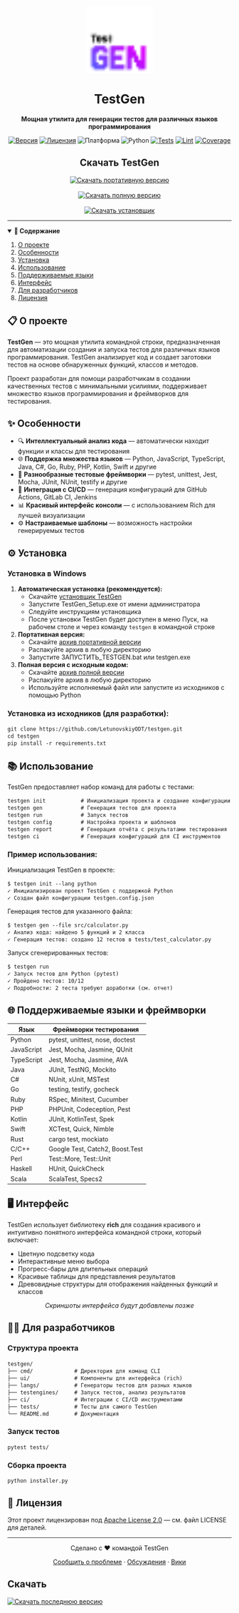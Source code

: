 <!-- 
# TestGen 
-->

<div align="center">
  <img src="logo.png" alt="TestGen Logo" width="150"/>
  
  <h1>TestGen</h1>
  
  <p>
    <strong>Мощная утилита для генерации тестов для различных языков программирования</strong>
  </p>
  
  <p>
    <a href="https://github.com/LetunovskiyODT/testgen/releases/latest"><img src="https://img.shields.io/github/v/release/LetunovskiyODT/testgen?include_prereleases&style=flat-square&color=blue" alt="Версия"/></a>
    <a href="LICENSE"><img src="https://img.shields.io/badge/License-Apache%202.0-blue.svg?style=flat-square" alt="Лицензия"/></a>
    <img src="https://img.shields.io/badge/Платформа-Windows-blue?style=flat-square" alt="Платформа"/>
    <img src="https://img.shields.io/badge/Python-3.10%2B-blue?style=flat-square&logo=python" alt="Python"/>
    <a href="https://github.com/LetunovskiyODT/testgen/actions/workflows/tests.yml"><img src="https://github.com/LetunovskiyODT/testgen/actions/workflows/tests.yml/badge.svg" alt="Tests"/></a>
    <a href="https://github.com/LetunovskiyODT/testgen/actions/workflows/lint.yml"><img src="https://github.com/LetunovskiyODT/testgen/actions/workflows/lint.yml/badge.svg" alt="Lint"/></a>
    <a href="https://codecov.io/gh/LetunovskiyODT/testgen"><img src="https://codecov.io/gh/LetunovskiyODT/testgen/branch/main/graph/badge.svg" alt="Coverage"></a>
  </p>
  
  <h2>Скачать TestGen</h2>
  
  <p>
    <a href="https://github.com/LetunovskiyODT/testgen/releases/latest/download/TestGen_Portable.zip"><img src="https://img.shields.io/badge/⬇ СКАЧАТЬ-TestGen_Portable-blue?style=for-the-badge" alt="Скачать портативную версию"/></a>
    <br><br>
    <a href="https://github.com/LetunovskiyODT/testgen/releases/latest/download/TestGen_Full.zip"><img src="https://img.shields.io/badge/⬇ СКАЧАТЬ-TestGen_Full-green?style=for-the-badge" alt="Скачать полную версию"/></a>
    <br><br>
    <a href="https://github.com/LetunovskiyODT/testgen/releases/latest/download/TestGen_Setup.exe"><img src="https://img.shields.io/badge/⬇ СКАЧАТЬ-TestGen_Setup-red?style=for-the-badge" alt="Скачать установщик"/></a>
  </p>
</div>

<hr>

<details open>
  <summary><strong>📑 Содержание</strong></summary>
  <ol>
    <li><a href="#about">О проекте</a></li>
    <li><a href="#features">Особенности</a></li>
    <li><a href="#installation">Установка</a></li>
    <li><a href="#usage">Использование</a></li>
    <li><a href="#languages">Поддерживаемые языки</a></li>
    <li><a href="#ui">Интерфейс</a></li>
    <li><a href="#development">Для разработчиков</a></li>
    <li><a href="#license">Лицензия</a></li>
  </ol>
</details>

<h2 id="about">📋 О проекте</h2>

<p>
  <strong>TestGen</strong> — это мощная утилита командной строки, предназначенная для автоматизации создания и запуска тестов для различных языков программирования. TestGen анализирует код и создает заготовки тестов на основе обнаруженных функций, классов и методов.
</p>

<p>
  Проект разработан для помощи разработчикам в создании качественных тестов с минимальными усилиями, поддерживает множество языков программирования и фреймворков для тестирования.
</p>

<h2 id="features">✨ Особенности</h2>

<ul>
  <li>🔍 <strong>Интеллектуальный анализ кода</strong> — автоматически находит функции и классы для тестирования</li>
  <li>🌐 <strong>Поддержка множества языков</strong> — Python, JavaScript, TypeScript, Java, C#, Go, Ruby, PHP, Kotlin, Swift и другие</li>
  <li>🧪 <strong>Разнообразные тестовые фреймворки</strong> — pytest, unittest, Jest, Mocha, JUnit, NUnit, testify и другие</li>
  <li>🚀 <strong>Интеграция с CI/CD</strong> — генерация конфигураций для GitHub Actions, GitLab CI, Jenkins</li>
  <li>📊 <strong>Красивый интерфейс консоли</strong> — с использованием Rich для лучшей визуализации</li>
  <li>⚙️ <strong>Настраиваемые шаблоны</strong> — возможность настройки генерируемых тестов</li>
</ul>

<h2 id="installation">⚙️ Установка</h2>

<h3>Установка в Windows</h3>

<div>
  <ol>
    <li>
      <strong>Автоматическая установка (рекомендуется):</strong>
      <ul>
        <li>Скачайте <a href="https://github.com/LetunovskiyODT/testgen/releases/latest/download/TestGen_Setup.exe">установщик TestGen</a></li>
        <li>Запустите TestGen_Setup.exe от имени администратора</li>
        <li>Следуйте инструкциям установщика</li>
        <li>После установки TestGen будет доступен в меню Пуск, на рабочем столе и через команду <code>testgen</code> в командной строке</li>
      </ul>
    </li>
    <li>
      <strong>Портативная версия:</strong>
      <ul>
        <li>Скачайте <a href="https://github.com/LetunovskiyODT/testgen/releases/latest/download/TestGen_Portable.zip">архив портативной версии</a></li>
        <li>Распакуйте архив в любую директорию</li>
        <li>Запустите ЗАПУСТИТЬ_TESTGEN.bat или testgen.exe</li>
      </ul>
    </li>
    <li>
      <strong>Полная версия с исходным кодом:</strong>
      <ul>
        <li>Скачайте <a href="https://github.com/LetunovskiyODT/testgen/releases/latest/download/TestGen_Full.zip">архив полной версии</a></li>
        <li>Распакуйте архив в любую директорию</li>
        <li>Используйте исполняемый файл или запустите из исходников с помощью Python</li>
      </ul>
    </li>
  </ol>
</div>

<h3>Установка из исходников (для разработки):</h3>

<pre><code>git clone https://github.com/LetunovskiyODT/testgen.git
cd testgen
pip install -r requirements.txt</code></pre>

<h2 id="usage">📚 Использование</h2>

<p>
  TestGen предоставляет набор команд для работы с тестами:
</p>

<pre><code>testgen init           # Инициализация проекта и создание конфигурации
testgen gen            # Генерация тестов для проекта
testgen run            # Запуск тестов
testgen config         # Настройка проекта и шаблонов
testgen report         # Генерация отчёта с результатами тестирования
testgen ci             # Генерация конфигураций для CI инструментов</code></pre>

<h3>Пример использования:</h3>

<p>Инициализация TestGen в проекте:</p>

<pre><code>$ testgen init --lang python
✓ Инициализирован проект TestGen с поддержкой Python
✓ Создан файл конфигурации testgen.config.json</code></pre>

<p>Генерация тестов для указанного файла:</p>

<pre><code>$ testgen gen --file src/calculator.py
✓ Анализ кода: найдено 5 функций и 2 класса
✓ Генерация тестов: создано 12 тестов в tests/test_calculator.py</code></pre>

<p>Запуск сгенерированных тестов:</p>

<pre><code>$ testgen run
✓ Запуск тестов для Python (pytest)
✓ Пройдено тестов: 10/12
✓ Подробности: 2 теста требуют доработки (см. отчет)</code></pre>

<h2 id="languages">🌐 Поддерживаемые языки и фреймворки</h2>

<div>
  <table>
    <thead>
      <tr>
        <th>Язык</th>
        <th>Фреймворки тестирования</th>
      </tr>
    </thead>
    <tbody>
      <tr>
        <td>Python</td>
        <td>pytest, unittest, nose, doctest</td>
      </tr>
      <tr>
        <td>JavaScript</td>
        <td>Jest, Mocha, Jasmine, QUnit</td>
      </tr>
      <tr>
        <td>TypeScript</td>
        <td>Jest, Mocha, Jasmine, AVA</td>
      </tr>
      <tr>
        <td>Java</td>
        <td>JUnit, TestNG, Mockito</td>
      </tr>
      <tr>
        <td>C#</td>
        <td>NUnit, xUnit, MSTest</td>
      </tr>
      <tr>
        <td>Go</td>
        <td>testing, testify, gocheck</td>
      </tr>
      <tr>
        <td>Ruby</td>
        <td>RSpec, Minitest, Cucumber</td>
      </tr>
      <tr>
        <td>PHP</td>
        <td>PHPUnit, Codeception, Pest</td>
      </tr>
      <tr>
        <td>Kotlin</td>
        <td>JUnit, KotlinTest, Spek</td>
      </tr>
      <tr>
        <td>Swift</td>
        <td>XCTest, Quick, Nimble</td>
      </tr>
      <tr>
        <td>Rust</td>
        <td>cargo test, mockiato</td>
      </tr>
      <tr>
        <td>C/C++</td>
        <td>Google Test, Catch2, Boost.Test</td>
      </tr>
      <tr>
        <td>Perl</td>
        <td>Test::More, Test::Unit</td>
      </tr>
      <tr>
        <td>Haskell</td>
        <td>HUnit, QuickCheck</td>
      </tr>
      <tr>
        <td>Scala</td>
        <td>ScalaTest, Specs2</td>
      </tr>
    </tbody>
  </table>
</div>

<h2 id="ui">🖥️ Интерфейс</h2>

<p>
  TestGen использует библиотеку <strong>rich</strong> для создания красивого и интуитивно понятного интерфейса командной строки, который включает:
</p>

<ul>
  <li>Цветную подсветку кода</li>
  <li>Интерактивные меню выбора</li>
  <li>Прогресс-бары для длительных операций</li>
  <li>Красивые таблицы для представления результатов</li>
  <li>Древовидные структуры для отображения найденных функций и классов</li>
</ul>

<div align="center">
  <p><em>Скриншоты интерфейса будут добавлены позже</em></p>
</div>

<h2 id="development">👨‍💻 Для разработчиков</h2>

<h3>Структура проекта</h3>

<pre><code>testgen/
├── cmd/             # Директория для команд CLI
├── ui/              # Компоненты для интерфейса (rich)
├── langs/           # Генераторы тестов для разных языков
├── testengines/     # Запуск тестов, анализ результатов
├── ci/              # Интеграции с CI/CD инструментами
├── tests/           # Тесты для самого TestGen
└── README.md        # Документация</code></pre>

<h3>Запуск тестов</h3>

<pre><code>pytest tests/</code></pre>

<h3>Сборка проекта</h3>

<pre><code>python installer.py</code></pre>

<h2 id="license">📄 Лицензия</h2>

<p>
  Этот проект лицензирован под <a href="LICENSE">Apache License 2.0</a> — см. файл LICENSE для деталей.
</p>

<hr>

<div align="center">
  <p>Сделано с ❤️ командой TestGen</p>
  <p>
    <a href="https://github.com/LetunovskiyODT/testgen/issues">Сообщить о проблеме</a> · 
    <a href="https://github.com/LetunovskiyODT/testgen/discussions">Обсуждения</a> · 
    <a href="https://github.com/LetunovskiyODT/testgen/wiki">Вики</a>
  </p>
</div>

## Скачать

[![Скачать последнюю версию](https://img.shields.io/github/v/release/LetunovskiyODT/testgen)](https://github.com/LetunovskiyODT/testgen/releases/latest)
 